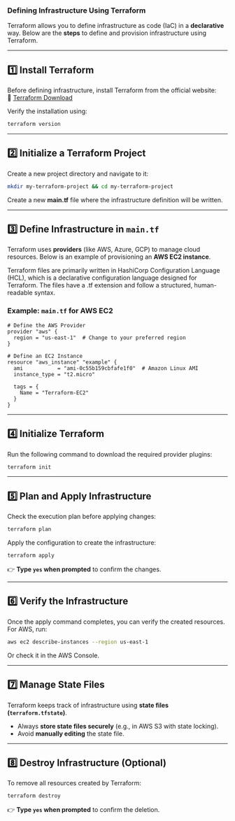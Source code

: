 ### **Defining Infrastructure Using Terraform**  

Terraform allows you to define infrastructure as code (IaC) in a **declarative** way. Below are the **steps** to define and provision infrastructure using Terraform.

---

## **1️⃣ Install Terraform**
Before defining infrastructure, install Terraform from the official website:  
🔗 [Terraform Download](https://developer.hashicorp.com/terraform/downloads)  

Verify the installation using:  
```sh
terraform version
```

---

## **2️⃣ Initialize a Terraform Project**
Create a new project directory and navigate to it:  
```sh
mkdir my-terraform-project && cd my-terraform-project
```
Create a new **main.tf** file where the infrastructure definition will be written.

---

## **3️⃣ Define Infrastructure in `main.tf`**  
Terraform uses **providers** (like AWS, Azure, GCP) to manage cloud resources. Below is an example of provisioning an **AWS EC2 instance**.

Terraform files are primarily written in HashiCorp Configuration Language (HCL), which is a declarative configuration language designed for Terraform. The files have a .tf extension and follow a structured, human-readable syntax.

### **Example: `main.tf` for AWS EC2**
```hcl
# Define the AWS Provider
provider "aws" {
  region = "us-east-1"  # Change to your preferred region
}

# Define an EC2 Instance
resource "aws_instance" "example" {
  ami           = "ami-0c55b159cbfafe1f0"  # Amazon Linux AMI
  instance_type = "t2.micro"

  tags = {
    Name = "Terraform-EC2"
  }
}
```

---

## **4️⃣ Initialize Terraform**
Run the following command to download the required provider plugins:  
```sh
terraform init
```

---

## **5️⃣ Plan and Apply Infrastructure**
Check the execution plan before applying changes:  
```sh
terraform plan
```
Apply the configuration to create the infrastructure:  
```sh
terraform apply
```
👉 **Type `yes` when prompted** to confirm the changes.

---

## **6️⃣ Verify the Infrastructure**
Once the apply command completes, you can verify the created resources.  
For AWS, run:  
```sh
aws ec2 describe-instances --region us-east-1
```
Or check it in the AWS Console.

---

## **7️⃣ Manage State Files**
Terraform keeps track of infrastructure using **state files (`terraform.tfstate`)**.  
- Always **store state files securely** (e.g., in AWS S3 with state locking).  
- Avoid **manually editing** the state file.

---

## **8️⃣ Destroy Infrastructure (Optional)**
To remove all resources created by Terraform:  
```sh
terraform destroy
```
👉 **Type `yes` when prompted** to confirm the deletion.
